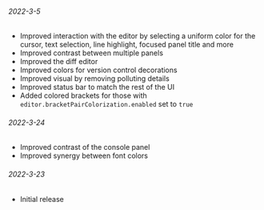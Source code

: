 ###### 2022-3-5

- Improved interaction with the editor by selecting a uniform color for the cursor, text selection,
  line highlight, focused panel title and more
- Improved contrast between multiple panels
- Improved the diff editor
- Improved colors for version control decorations
- Improved visual by removing polluting details
- Improved status bar to match the rest of the UI
- Added colored brackets for those with `editor.bracketPairColorization.enabled` set to `true`

###### 2022-3-24

- Improved contrast of the console panel
- Improved synergy between font colors

###### 2022-3-23

- Initial release
